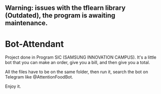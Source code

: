 ## Warning: issues with the tflearn library (Outdated), the program is awaiting maintenance.

# Bot-Attendant
Project done in Program SIC (SAMSUNG INNOVATION CAMPUS).  It's a little bot that you can make an order, give you a bill, and then give you a total.


All the files have to be on the same folder, then run it, search the bot on Telegram like @AttentionFoodBot.



Enjoy it.
